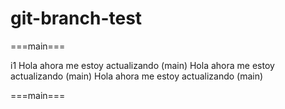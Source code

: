 # git-branch-test

===main===

i1 Hola ahora me estoy actualizando (main)
Hola ahora me estoy actualizando (main)
Hola ahora me estoy actualizando (main)

===main===
